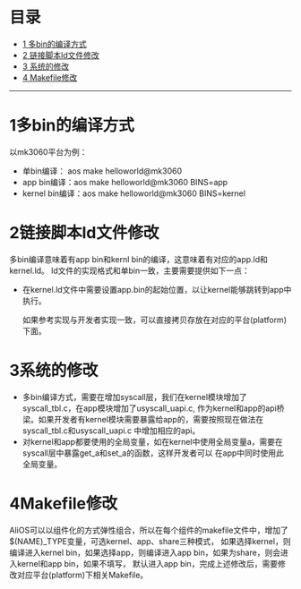 # 目录
  * [1 多bin的编译方式](#1多bin的编译方式)
  * [2 链接脚本ld文件修改](#2链接脚本ld文件修改)
  * [3 系统的修改](#3系统的修改)
  * [4 Makefile修改](#4Makefile修改)
------
# 1多bin的编译方式  
以mk3060平台为例：
 * 单bin编译： aos make helloworld@mk3060
 * app bin编译：aos make helloworld@mk3060 BINS=app
 * kernel bin编译：aos make helloworld@mk3060 BINS=kernel

# 2链接脚本ld文件修改  
多bin编译意味着有app bin和kernl bin的编译，这意味着有对应的app.ld和kernel.ld。
ld文件的实现格式和单bin一致，主要需要提供如下一点：
* 在kernel.ld文件中需要设置app.bin的起始位置，以让kernel能够跳转到app中执行。

  如果参考实现与开发者实现一致，可以直接拷贝存放在对应的平台(platform)下面。

# 3系统的修改
* 多bin编译方式，需要在增加syscall层，我们在kernel模块增加了syscall_tbl.c，在app模块增加了usyscall_uapi.c,
作为kernel和app的api桥梁。如果开发者有kernel模块需要暴露给app的，需要按照现在做法在syscall_tbl.c和usyscall_uapi.c
中增加相应的api。
* 对kernel和app都要使用的全局变量，如在kernel中使用全局变量a，需要在syscall层中暴露get_a和set_a的函数，这样开发者可以
在app中同时使用此全局变量。

# 4Makefile修改
AliOS可以以组件化的方式弹性组合，所以在每个组件的makefile文件中，增加了$(NAME)_TYPE变量，可选kernel、app、share三种模式，
如果选择kernel，则编译进入kernel bin，如果选择app，则编译进入app bin，如果为share，则会进入kernel和app bin，如果不填写，
默认进入app bin，完成上述修改后，需要修改对应平台(platform)下相关Makefile。